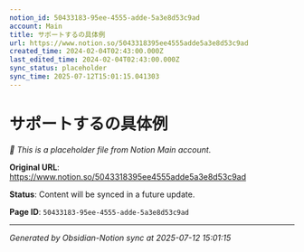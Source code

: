 ```yaml
---
notion_id: 50433183-95ee-4555-adde-5a3e8d53c9ad
account: Main
title: サポートするの具体例
url: https://www.notion.so/5043318395ee4555adde5a3e8d53c9ad
created_time: 2024-02-04T02:43:00.000Z
last_edited_time: 2024-02-04T02:43:00.000Z
sync_status: placeholder
sync_time: 2025-07-12T15:01:15.041303
---
```


# サポートするの具体例

*🔄 This is a placeholder file from Notion Main account.*

**Original URL**: https://www.notion.so/5043318395ee4555adde5a3e8d53c9ad

**Status**: Content will be synced in a future update.

**Page ID**: `50433183-95ee-4555-adde-5a3e8d53c9ad`

---

*Generated by Obsidian-Notion sync at 2025-07-12 15:01:15*
